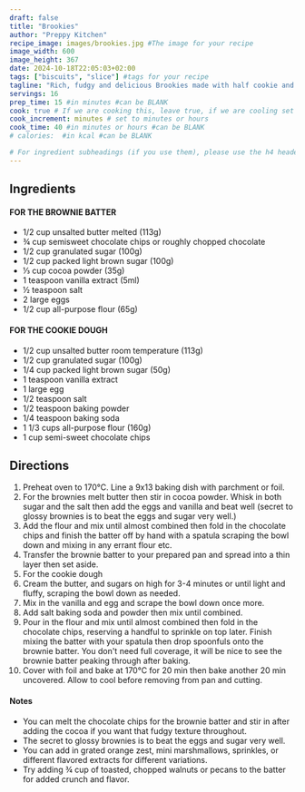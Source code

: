 ```yaml
---
draft: false
title: "Brookies"
author: "Preppy Kitchen"
recipe_image: images/brookies.jpg #The image for your recipe
image_width: 600
image_height: 367
date: 2024-10-18T22:05:03+02:00
tags: ["biscuits", "slice"] #tags for your recipe
tagline: "Rich, fudgy and delicious Brookies made with half cookie and half brownie."
servings: 16
prep_time: 15 #in minutes #can be BLANK
cook: true # If we are cooking this, leave true, if we are cooling set to false
cook_increment: minutes # set to minutes or hours
cook_time: 40 #in minutes or hours #can be BLANK
# calories:  #in kcal #can be BLANK

# For ingredient subheadings (if you use them), please use the h4 header.  For print view I have those elements targeted
---
```



## Ingredients

#### FOR THE BROWNIE BATTER
- 1/2 cup unsalted butter melted (113g)
- ¾ cup semisweet chocolate chips or roughly chopped chocolate
- 1/2 cup granulated sugar (100g)
- 1/2 cup packed light brown sugar (100g)
- ⅓ cup cocoa powder (35g)
- 1 teaspoon vanilla extract (5ml)
- ½ teaspoon salt
- 2 large eggs
- 1/2 cup all-purpose flour (65g)

#### FOR THE COOKIE DOUGH
- 1/2 cup unsalted butter room temperature (113g)
- 1/2 cup granulated sugar (100g)
- 1/4 cup packed light brown sugar (50g)
- 1 teaspoon vanilla extract
- 1 large egg
- 1/2 teaspoon salt
- 1/2 teaspoon baking powder
- 1/4 teaspoon baking soda
- 1 1/3 cups all-purpose flour (160g)
- 1 cup semi-sweet chocolate chips

## Directions

1. Preheat oven to 170°C. Line a 9x13 baking dish with parchment or foil.
2. For the brownies melt butter then stir in cocoa powder. Whisk in both sugar and the salt then add the eggs and vanilla and beat well (secret to glossy brownies is to beat the eggs and sugar very well.)
3. Add the flour and mix until almost combined then fold in the chocolate chips and finish the batter off by hand with a spatula scraping the bowl down and mixing in any errant flour etc.
4. Transfer the brownie batter to your prepared pan and spread into a thin layer then set aside.
5. For the cookie dough
6. Cream the butter, and sugars on high for 3-4 minutes or until light and fluffy, scraping the bowl down as needed.
7. Mix in the vanilla and egg and scrape the bowl down once more.
8. Add salt baking soda and powder then mix until combined.
9. Pour in the flour and mix until almost combined then fold in the chocolate chips, reserving a handful to sprinkle on top later. Finish mixing the batter with your spatula then drop spoonfuls onto the brownie batter. You don't need full coverage, it will be nice to see the brownie batter peaking through after baking.
10. Cover with foil and bake at 170°C for 20 min then bake another 20 min uncovered. Allow to cool before removing from pan and cutting.

#### Notes
- You can melt the chocolate chips for the brownie batter and stir in after adding the cocoa if you want that fudgy texture throughout.
- The secret to glossy brownies is to beat the eggs and sugar very well.
- You can add in grated orange zest, mini marshmallows, sprinkles, or different flavored extracts for different variations.
- Try adding ¾ cup of toasted, chopped walnuts or pecans to the batter for added crunch and flavor.